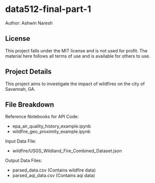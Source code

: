 # data512-final-part-1
Author: Ashwin Naresh

## License 
This project falls under the MIT license and is not used for profit. The material here follows all terms of use and is available for others to use.

## Project Details
This project aims to investigate the impact of wildfires on the city of Savannah, GA.

## File Breakdown

Reference Notebooks for API Code:
- epa_air_quality_history_example.ipynb
- wildfire_geo_proximity_example.ipynb

Input Data File:
- wildfire/USGS_Wildland_Fire_Combined_Dataset.json

Output Data Files:
- parsed_data.csv (Contains wildfire data)
- parsed_aqi_data.csv (Contains aqi data)